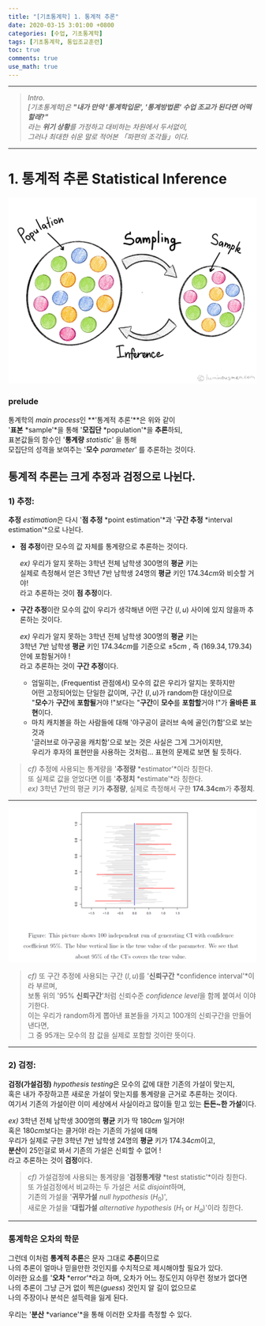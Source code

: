 ```yaml
---
title: "[기초통계학] 1. 통계적 추론"
date: 2020-03-15 3:01:00 +0800
categories: [수업, 기초통계학]
tags: [기초통계학, 통입조교훈련]
toc: true
comments: true
use_math: true  	
---
```




***

> *Intro.*  
> *[기초통계학]은 **"내가 만약 '통계학입문', '통계방법론' 수업 조교가 된다면 어떡할래?"***  
> *라는 **위기 상황**를 가정하고 대비하는 차원에서 두서없이,*  
> *그러나 최대한 쉬운 말로 적어본 「파편의 조각들」이다.*

***



# **1. 통계적 추론 Statistical Inference**

![sampling](\assets\img\기통\sampling_concept.jpg)

### **prelude**

통계학의 *main process*인 **'통계적 추론'**은 위와 같이   
'**표본** *sample'*을 통해 '**모집단** *population'*을 **추론**하되,   
표본값들의 함수인 '**통계량** *statistic'* 을 통해  
모집단의 성격을 보여주는 '**모수** *parameter'* 를 추론하는 것이다. 

## **통계적 추론는 크게 추정과 검정으로 나뉜다.**

### **1) 추정:**

**추정** *estimation*은 다시 '**점 추정** *point estimation'*과 '**구간 추정** *interval estimation'*으로 나뉜다.

- **점 추정**이란 모수의 값 자체를 통계량으로 추론하는 것이다.

  *ex)* 우리가 알지 못하는 3학년 전체 남학생 $300$명의 **평균** 키는   
  실제로 측정해서 얻은 3학년 7반 남학생 $24$명의 **평균** 키인 $174.34cm$와 비슷할 거야!  
  라고 추론하는 것이 **점 추정**이다. 

- **구간 추정**이란 모수의 값이 우리가 생각해낸 어떤 구간 $(l,u)$ 사이에 있지 않을까 추론하는 것이다.

  *ex)* 우리가 알지 못하는 3학년 전체 남학생 $300$명의 **평균** 키는  
  3학년 7반 남학생 **평균** 키인 $174.34cm$를 기준으로 $\pm 5cm$ , 즉 $(169.34,179.34)$ 안에 포함될거야 !  
  라고 추론하는 것이 **구간 추정**이다.  

  - 엄밀히는, (Frequentist 관점에서) 모수의 값은 우리가 알지는 못하지만  
    어떤 고정되어있는 단일한 값이며, 구간 $(l,u)$가 random한 대상이므로  
    "**모수**가 **구간**에 **포함될**거야 !"보다는 "**구간**이 **모수**를 **포함할**거야 !"가 **올바른 표현**이다. 
  - 마치 캐치볼을 하는 사람들에 대해 '야구공이 글러브 속에 골인(?)함'으로 보는 것과  
    '글러브로 야구공을 캐치함'으로 보는 것은 사실은 그게 그거이지만,   
    우리가 후자의 표현만을 사용하는 것처럼... 표현의 문제로 보면 될 듯하다.   

> *cf)* 추정에 사용되는 통계량을 '**추정량** *estimator'*이라 칭한다.    
> 또 실제로 값을 얻었다면 이를 '**추정치** *estimate'*라 칭한다.  
> *ex)* 3학년 7반의 평균 키가 **추정량**, 실제로 측정해서 구한 **174.34cm**가 **추정치**.   

***

![구간추정](\assets\img\기통\구간추정.png)

>*cf)* 또 구간 추정에 사용되는 구간 $(l,u)$를 '**신뢰구간** *confidence interval'*이라 부르며,   
>보통 위의 '$95$% **신뢰구간**'처럼 신뢰수준 *confidence level*을 함께 붙여서 이야기한다.   
>이는 우리가 random하게 뽑아낸 표본들을 가지고 $100$개의 신뢰구간을 만들어낸다면,   
>그 중 $95$개는 모수의 참 값을 실제로 포함할 것이란 뜻이다.

***

### **2) 검정**:

**검정(가설검정)** *hypothesis testing*은 모수의 값에 대한 기존의 가설이 맞는지,  
혹은 내가 주장하고픈 새로운 가설이 맞는지를 통계량을 근거로 추론하는 것이다.  
여기서 기존의 가설이란 이미 세상에서 사실이라고 많이들 믿고 있는 **든든~한 가설**이다.   

*ex)* 3학년 전체 남학생 $300$명의 **평균** 키가 딱 $180cm$ 일거야!  
혹은 $180cm$보다는 클거야! 라는 기존의 가설에 대해  
우리가 실제로 구한 3학년 7반 남학생 $24$명의 **평균** 키가 $174.34cm$이고,   
**분산**이 $25$인걸로 봐서 기존의 가설은 신뢰할 수 없어 !  
라고 추론하는 것이 **검정**이다.

> *cf)* 가설검정에 사용되는 통계량을 '**검정통계량** *test statistic'*이라 칭한다.  
> 또 가설검정에서 비교하는 두 가설은 서로 *disjoint*하며,  
> 기존의 가설을 '**귀무가설** *null hypothesis* ($H_0$)',   
> 새로운 가설을 '**대립가설** *alternative hypothesis* ($H_1$ or $H_a$)'이라 칭한다. 

***

### **통계학은 오차의 학문**

그런데 이처럼 **통계적 추론**은 문자 그대로 **추론**이므로  
나의 추론이 얼마나 믿을만한 것인지를 수치적으로 제시해야할 필요가 있다.  
이러한 요소를 '**오차** *error'*라고 하며, 오차가 어느 정도인지 아무런 정보가 없다면   
나의 추론이 그냥 근거 없이 찍은(*guess*) 것인지 알 길이 없으므로  
나의 주장이나 분석은 설득력을 잃게 된다. 

우리는 '**분산** *variance'*을 통해 이러한 오차를 측정할 수 있다.  

